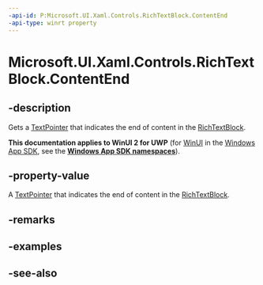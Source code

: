 ```yaml
---
-api-id: P:Microsoft.UI.Xaml.Controls.RichTextBlock.ContentEnd
-api-type: winrt property
---
```


<!-- Property syntax
public Windows.UI.Xaml.Documents.TextPointer ContentEnd { get; }
-->

# Microsoft.UI.Xaml.Controls.RichTextBlock.ContentEnd

## -description
Gets a [TextPointer](../microsoft.ui.xaml.documents/textpointer.md) that indicates the end of content in the [RichTextBlock](richtextblock.md).

**This documentation applies to WinUI 2 for UWP** (for [WinUI](/windows/apps/winui/winui3/) in the [Windows App SDK](/windows/apps/windows-app-sdk/), see the **[Windows App SDK namespaces](/windows/windows-app-sdk/api/winrt/)**).

## -property-value
A [TextPointer](../microsoft.ui.xaml.documents/textpointer.md) that indicates the end of content in the [RichTextBlock](richtextblock.md).

## -remarks

## -examples

## -see-also

